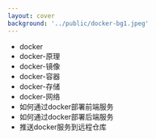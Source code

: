 ```yaml
---
layout: cover
background: '../public/docker-bg1.jpeg'
---
```


  <div
    v-if="$slidev.nav.currentPage === 2"
    v-motion
    :initial="{ x: -80, opacity: 0}"
    :enter="{ x: 200, opacity: 1, scale: 1.5, transition: { delay: 100, duration: 1300 } }"
  >

  - docker
  - docker-原理
  - docker-镜像
  - docker-容器
  - docker-存储
  - docker-网络
  - 如何通过docker部署前端服务
  - 如何通过docker部署后端服务
  - 推送docker服务到远程仓库

  </div>

